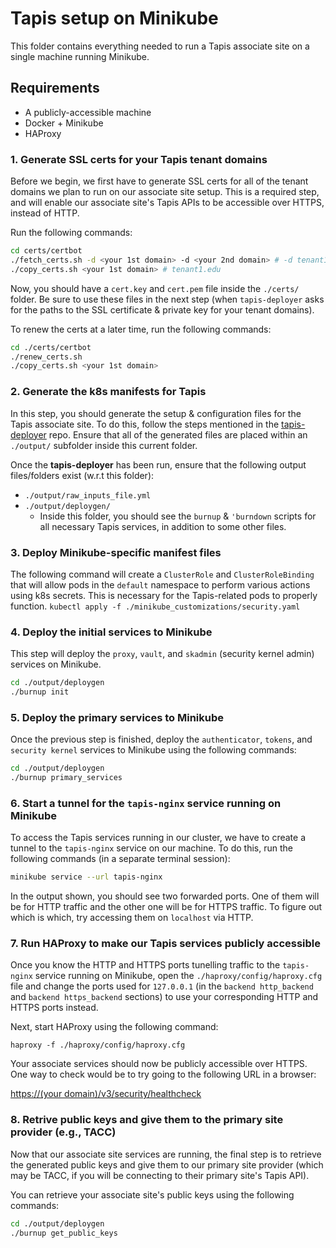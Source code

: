 # Tapis setup on Minikube
This folder contains everything needed to run a Tapis associate site on a single machine running Minikube.

## Requirements
- A publicly-accessible machine
- Docker + Minikube
- HAProxy

### 1. Generate SSL certs for your Tapis tenant domains
Before we begin, we first have to generate SSL certs for all of the tenant domains we plan to run on our associate site setup. This is a required step, and will enable our associate site's Tapis APIs to be accessible over HTTPS, instead of HTTP.

Run the following commands:

```bash
cd certs/certbot
./fetch_certs.sh -d <your 1st domain> -d <your 2nd domain> # -d tenant1.edu -d www.tenant1.edu -d tenant2.edu ...
./copy_certs.sh <your 1st domain> # tenant1.edu
```
Now, you should have a `cert.key` and `cert.pem` file inside the `./certs/` folder. Be sure to use these files in the next step (when `tapis-deployer` asks for the paths to the SSL certificate & private key for your tenant domains).

To renew the certs at a later time, run the following commands:
```bash
cd ./certs/certbot
./renew_certs.sh
./copy_certs.sh <your 1st domain>
```

### 2. Generate the k8s manifests for Tapis
In this step, you should generate the setup & configuration files for the Tapis associate site. To do this, follow the steps mentioned in the [tapis-deployer](https://github.com/tapis-project/tapis-deployer) repo. Ensure that all of the generated files are placed within an `./output/` subfolder inside this current folder. 

Once the **tapis-deployer** has been run, ensure that the following output files/folders exist (w.r.t this folder):
- `./output/raw_inputs_file.yml`
- `./output/deploygen/`
    - Inside this folder, you should see the `burnup` & `'burndown` scripts for all necessary Tapis services, in addition to some other files.

### 3. Deploy Minikube-specific manifest files
The following command will create a `ClusterRole` and `ClusterRoleBinding` that will allow pods in the `default` namespace to perform various actions using k8s secrets. This is necessary for the Tapis-related pods to properly function.
```kubectl apply -f ./minikube_customizations/security.yaml```

### 4. Deploy the initial services to Minikube
This step will deploy the `proxy`, `vault`, and `skadmin` (security kernel admin) services on Minikube.

```bash
cd ./output/deploygen
./burnup init
```

### 5. Deploy the primary services to Minikube
Once the previous step is finished, deploy the `authenticator`, `tokens`, and `security kernel` services to Minikube using the following commands:

```bash
cd ./output/deploygen
./burnup primary_services
```

### 6. Start a tunnel for the `tapis-nginx` service running on Minikube
To access the Tapis services running in our cluster, we have to create a tunnel to the `tapis-nginx` service on our machine. To do this, run the following commands (in a separate terminal session):

```bash
minikube service --url tapis-nginx
```

In the output shown, you should see two forwarded ports. One of them will be for HTTP traffic and the other one will be for HTTPS traffic. To figure out which is which, try accessing them on `localhost` via HTTP.

### 7. Run HAProxy to make our Tapis services publicly accessible
Once you know the HTTP and HTTPS ports tunelling traffic to the `tapis-nginx` service running on Minikube, open the `./haproxy/config/haproxy.cfg` file and change the ports used for `127.0.0.1` (in the `backend http_backend` and `backend https_backend` sections) to use your corresponding HTTP and HTTPS ports instead.

Next, start HAProxy using the following command:

`haproxy -f ./haproxy/config/haproxy.cfg`

Your associate services should now be publicly accessible over HTTPS. One way to check would be to try going to the following URL in a browser:

<a href="https://(your domain)/v3/security/healthcheck">https://(your domain)/v3/security/healthcheck</a>

### 8. Retrive public keys and give them to the primary site provider (e.g., TACC)
Now that our associate site services are running, the final step is to retrieve the generated public keys and give them to our primary site provider (which may be TACC, if you will be connecting to their primary site's Tapis API).

You can retrieve your associate site's public keys using the following commands:

```bash
cd ./output/deploygen
./burnup get_public_keys
```